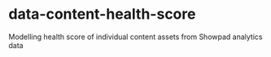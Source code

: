 # data-content-health-score
Modelling health score of individual content assets from Showpad analytics data
